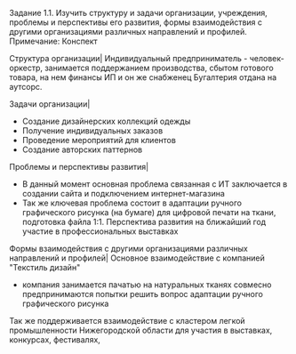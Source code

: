 Задание 1.1. Изучить структуру и задачи организации, учреждения, проблемы и перспективы его развития, 
формы взаимодействия с другими организациями различных направлений и профилей. 
Примечание: Конспект

Структура организации|
Индивидуальный предприниматель - человек-оркестр, занимается поддержанием производства, 
сбытом готового товара, на нем финансы ИП и он же снабженец
Бугалтерия отдана на аутсорс.

Задачи организации|
- Создание дизайнерских коллекций одежды
- Получение индивидуальных заказов
- Проведение мероприятий для клиентов
- Создание авторских паттернов

Проблемы и перспективы развития|
- В данный момент основная проблема связанная с ИТ заключается в создании сайта и подключением интернет-магазина
- Так же ключевая проблема состоит в адаптации ручного графического рисунка (на бумаге) для цифровой печати на ткани, подготовка файла 1:1.
Перспектива развития на ближайший год участие в профессиональных выставках

Формы взаимодействия с другими организациями различных направлений и профилей|
Основное взаимодействие с компанией "Текстиль дизайн" 
- компания занимается пачатью на натуральных тканях
совмесно предпринимаются попытки решить вопрос адаптации ручного графического рисунка

Так же поддерживается взаимодействие с кластером легкой промышленности Нижегородской области для участия в выставках, конкурсах, фестивалях, 


